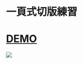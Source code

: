 # 一頁式切版練習
# [DEMO](https://chinyue1910.github.io/daydreamLab/)
![](https://i.imgur.com/QtmLcjD.jpg)
